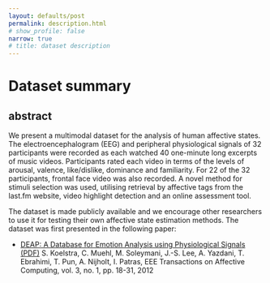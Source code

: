 ```yaml
---
layout: defaults/post
permalink: description.html
# show_profile: false
narrow: true
# title: dataset description
---
```

# Dataset summary 

## abstract


We present a multimodal dataset for the analysis of human affective states. The electroencephalogram (EEG) and peripheral physiological signals of 32 participants were recorded as each watched 40 one-minute long excerpts of music videos. Participants rated each video in terms of the levels of arousal, valence, like/dislike, dominance and familiarity. For 22 of the 32 participants, frontal face video was also recorded. A novel method for stimuli selection was used, utilising retrieval by affective tags from the last.fm website, video highlight detection and an online assessment tool.

The dataset is made publicly available and we encourage other researchers to use it for testing their own affective state estimation methods. The dataset was first presented in the following paper:

* [DEAP: A Database for Emotion Analysis using Physiological Signals (PDF)](https://www.eecs.qmul.ac.uk/mmv/datasets/deap/doc/tac_special_issue_2011.pdf) S. Koelstra, C. Muehl, M. Soleymani, J.-S. Lee, A. Yazdani, T. Ebrahimi, T. Pun, A. Nijholt, I. Patras, EEE Transactions on Affective Computing, vol. 3, no. 1, pp. 18-31, 2012